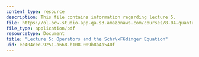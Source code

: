 ```yaml
---
content_type: resource
description: This file contains information regarding lecture 5.
file: https://ol-ocw-studio-app-qa.s3.amazonaws.com/courses/8-04-quantum-physics-i-spring-2013/ee404cec9251a668b108009b8a4a540f_MIT8_04S13_Lec05.pdf
file_type: application/pdf
resourcetype: Document
title: "Lecture 5: Operators and the Schr\xF6dinger Equation"
uid: ee404cec-9251-a668-b108-009b8a4a540f
---
```

